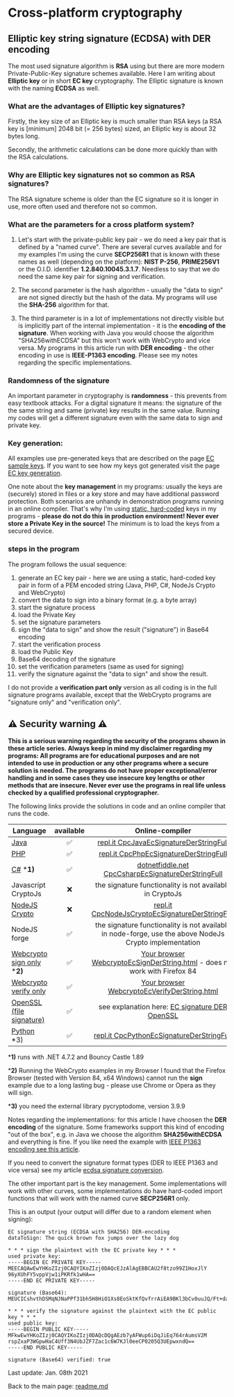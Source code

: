 # Cross-platform cryptography

## Elliptic key string signature (ECDSA) with DER encoding

The most used signature algorithm is **RSA** using but there are more modern Private-Public-Key signature schemes available. Here I am writing about **Elliptic key** or in short **EC key** cryptography. The Elliptic signature is known with the naming **ECDSA** as well.

### What are the advantages of Elliptic key signatures?

Firstly, the key size of an Elliptic key is much smaller than RSA keys (a RSA key is [minimum] 2048 bit (= 256 bytes) sized, an Elliptic key is about 32 bytes long.

Secondly, the arithmetic calculations can be done more quickly than with the RSA calculations.

### Why are Elliptic key signatures not so common as RSA signatures?

The RSA signature scheme is older than the EC signature so it is longer in use, more often used and therefore not so common.

### What are the parameters for a cross platform system?

1. Let's start with the private-public key pair - we do need a key pair that is defined by a "named curve". There are several curves available and for my examples I'm using the curve **SECP256R1** that is known with these names as well (depending on the platform): **NIST P-256**, **PRIME256V1** or the O.I.D. identifier **1.2.840.10045.3.1.7**. Needless to say that we do need the same key pair for signing and verification.
 
2. The second parameter is the hash algorithm - usually the "data to sign" are not signed directly but the hash of the data. My programs will use the **SHA-256** algorithm for that.
 
3. The third parameter is in a lot of implementations not directly visible but is implicitly part of the internal implementation - it is the **encoding of the signature**. When working with Java you would choose the algorithm "SHA256withECDSA" but this won't work with WebCrypto and vice versa. My programs in this article run with  **DER encoding**  - the other encoding in use is **IEEE-P1363 encoding**. Please see my notes regarding the specific implementations.

### Randomness of the signature

An important parameter in cryptography is **randomness** - this prevents from easy textbook attacks. For a digital signature it means: the signature of the the same string and same (private) key results in the same value. Running my codes will get a different signature even with the same data to sign and private key.

### Key generation: 

All examples use pre-generated keys that are described on the page [EC sample keys](ec_sample_keypair.md). If you want to see how my keys got generated visit the page [EC key generation](ec_key_generation.md). 

One note about the **key management** in my programs: usually the keys are (securely) stored in files or a key store and may have additional password protection. Both scenarios are unhandy in demonstration programs running in an online compiler. That's why I'm using <u>static, hard-coded</u> keys in my programs - **please do not do this in production environment! Never ever store a Private Key in the source!** The minimum is to load the keys from a secured device.

### steps in the program

The program follows the usual sequence:
1. generate an EC key pair - here we are using a static, hard-coded key pair in form of a PEM encoded string (Java, PHP, C#, NodeJs Crypto and WebCrypto)
2. convert the data to sign into a binary format (e.g. a byte array)
3. start the signature process
4. load the Private Key
5. set the signature parameters
6. sign the "data to sign" and show the result ("signature") in Base64 encoding
7. start the verification process
8. load the Public Key
9. Base64 decoding of the signature
10. set the verification parameters (same as used for signing)
11. verify the signature against the "data to sign" and show the result.

I do not provide a **verification part only** version as all coding is in the full signature programs available, except that the WebCrypto programs are "signature only" and "verification only".

## :warning: Security warning :warning:

**This is a serious warning regarding the security of the programs shown in these article series.  Always keep in mind my disclaimer regarding my programs: All programs are for educational purposes and are not intended to use in production or any other programs where a  secure solution is needed. The programs do not have proper exceptional/error handling and in some cases they use insecure key lengths or other methods that are insecure. Never ever use the programs in real life unless checked by a qualified professional cryptographer.**

The following links provide the solutions in code and an online compiler that runs the code.

| Language | available | Online-compiler
| ------ | :---: | :----: |
| [Java](../EcSignatureP256Sha256DerString/EcSignatureDerStringFull.java) | :white_check_mark: | [repl.it CpcJavaEcSignatureDerStringFull](https://repl.it/@javacrypto/CpcJavaEcSignatureP256DerStringFull#Main.java/)
| [PHP](../EcSignatureP256Sha256DerString/EcSignatureDerStringFull.php) | :white_check_mark: | [repl.it CpcPhpEcSignatureDerStringFull](https://repl.it/@javacrypto/CpcPhpEcSignatureP256DerStringFull#main.php/)
| [C#](../EcSignatureP256Sha256DerString/EcSignatureDerStringFull.cs) ***1)** | :white_check_mark: | [dotnetfiddle.net  CpcCsharpEcSignatureDerStringFull](https://dotnetfiddle.net/espTT1/)
| Javascript CryptoJs | :x: | the signature functionality is not available in CryptoJs
| [NodeJS Crypto](../EcSignatureP256Sha256DerString/EcSignatureDerStringFullNodeJsCrypto.js) | :x: | [repl.it CpcNodeJsCryptoEcSignatureDerStringFull](https://repl.it/@javacrypto/CpcNodeJsCryptoEcSignatureP256DerStringFull#index.js/)
| NodeJS forge | :white_check_mark: | the signature functionality is not available in node-forge, use the above NodeJs Crypto implementation
|  [Webcrypto sign only](../EcSignatureP256Sha256DerString/ecsignaturederstringsign.html) ***2)** | :white_check_mark: | [Your browser WebcryptoEcSignDerString.html](https://java-crypto.github.io/cross_platform_crypto/EcSignatureP256Sha256DerString/ecsignaturederstringsign.html) - does not work with Firefox 84
| [Webcrypto verify only](../EcSignatureP256Sha256DerString/ecsignaturederstringverification.html) | :white_check_mark: | [Your browser WebcryptoEcVerifyDerString.html](https://java-crypto.github.io/cross_platform_crypto/EcSignatureP256Sha256DerString/ecsignaturederstringverification.html) 
| [OpenSSL (file signature)](ecdsa_signature_file_openssl.md) | :white_check_mark: | see explanation here: [EC signature DER OpenSSL](ecdsa_signature_file_openssl.md)
| [Python](../EcSignatureP256Sha256DerString/EcSignatureDerStringFull.py) *3) | :white_check_mark: | [repl.it CpcPythonEcSignatureDerStringFull](https://repl.it/@javacrypto/CpcPythonEcSignatureP256DerStringFull#main.py/)

***1)** runs with .NET 4.7.2 and Bouncy Castle 1.89

***2)** Running the WebCrypto examples in my Browser I found that the Firefox Browser (tested with Version 84, x64 Windows) cannot run the **sign** example due to a long lasting bug - please use Chrome or Opera as they will sign.

***3)** you need the external library pycryptodome, version 3.9.9

Notes regarding the implementations: for this article I have choosen the **DER encoding** of the signature. Some frameworks support this kind of encoding "out of the box", e.g. in Java we choose the algorithm **SHA256withECDSA** and everything is fine. If you like need the example with [IEEE P1363 encoding see this article](ecdsa_signature_ieee_p1363_string.md).

If you need to convert the signature format types (DER to IEEE P1363 and vice versa) see my article [ecdsa signature conversion](ecdsa_signature_conversion.md).

The other important part is the key management. Some implementations will work with other curves, some implementations do have hard-coded import functions that will work with the named curve **SECP256R1** only.

This is an output (your output will differ due to a random element when signing):

```plaintext
EC signature string (ECDSA with SHA256) DER-encoding
dataToSign: The quick brown fox jumps over the lazy dog

* * * sign the plaintext with the EC private key * * *
used private key:
-----BEGIN EC PRIVATE KEY-----
MEECAQAwEwYHKoZIzj0CAQYIKoZIzj0DAQcEJzAlAgEBBCAU2f8tzo99Z1HoxJlY
96yXUhFY5vppVjw1iPKRfk1wHA==
-----END EC PRIVATE KEY-----

signature (Base64): MEUCICshvthDSMqNJNaPPf31bh5H8HiO1Xs8EoSktKfQvfrrAiEA9BKl3bCv0uuJQ/Ft+da2iB3Rd1kgyoECmzyTuVGI0zA=

* * * verify the signature against the plaintext with the EC public key * * *
used public key:
-----BEGIN PUBLIC KEY-----
MFkwEwYHKoZIzj0CAQYIKoZIzj0DAQcDQgAEzb7yAFWup6iDqJiEq764rAumsV2M
rspZxaP3WGpwHaC4Uff3N4UbJZF7Zac1c6W7KJl0eeCP0205Q3UEpwxndQ==
-----END PUBLIC KEY-----

signature (Base64) verified: true

```

Last update: Jan. 08th 2021

Back to the main page: [readme.md](../readme.md)
